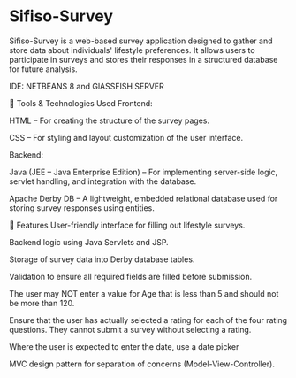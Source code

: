 # Sifiso-Survey
Sifiso-Survey is a web-based survey application designed to gather and store data about individuals' lifestyle preferences. It allows users to participate in surveys and stores their responses in a structured database for future analysis.

IDE: NETBEANS 8 and GlASSFISH SERVER

🔧 Tools & Technologies Used Frontend:

HTML – For creating the structure of the survey pages.

CSS – For styling and layout customization of the user interface.

Backend:

Java (JEE – Java Enterprise Edition) – For implementing server-side logic, servlet handling, and integration with the database.

Apache Derby DB – A lightweight, embedded relational database used for storing survey responses using entities.

📌 Features User-friendly interface for filling out lifestyle surveys.

Backend logic using Java Servlets and JSP.

Storage of survey data into Derby database tables.

Validation to ensure all required fields are filled before submission.

The user may NOT enter a value for Age that is less than 5 and should not be more than 120.

Ensure that the user has actually selected a rating for each of the four rating questions. They cannot submit a survey without selecting a rating.

Where the user is expected to enter the date, use a date picker

MVC design pattern for separation of concerns (Model-View-Controller).
